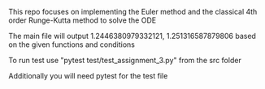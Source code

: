 This repo focuses on implementing the Euler method and the classical 4th order Runge-Kutta method to solve the ODE

The main file will output 1.2446380979332121, 1.251316587879806 based on the given functions and conditions

To run test use  "pytest test/test_assignment_3.py" from the src folder

Additionally you will need pytest for the test file
